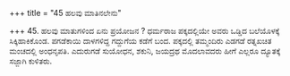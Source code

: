 +++
title = "45 ಹಲವು ಮಾತಿನಲೇನು"

+++
45. ಹಲವು ಮಾತುಗಳಿಂದ ಏನು ಪ್ರಯೋಜನ ? ಧರ್ಮರಾಜ ಪಕ್ಕದಲ್ಲಿಯೇ ಅವರು ಒಡ್ಡಿದ ಬಲೆಯೊಳಕ್ಕೆ ಸಿಕ್ಕಿಹಾಕಿಕೊಂಡ. ಪಗಡೆಕಾಯಿ ದಾಳಗಳಿದ್ದ ಗದ್ದುಗೆಯ ಕಡೆಗೆ ಬಂದ. ಪಕ್ಕದಲ್ಲಿ ತಮ್ಮಂದಿರು ಎಡಗಡೆ ರತ್ನಖಚಿತ ಮಂಚದಲ್ಲಿ ಅಂಧನೃಪತಿ. ಎದುರುಗಡೆ ಸುಯೋಧನ, ಶಕುನಿ, ಜಯದ್ರಥ ಮೊದಲಾವದರು ಹೀಗೆ ಎಲ್ಲರೂ ದ್ಯೂತಕ್ಕೆ ಸಜ್ಜಾಗಿ ಕುಳಿತರು.